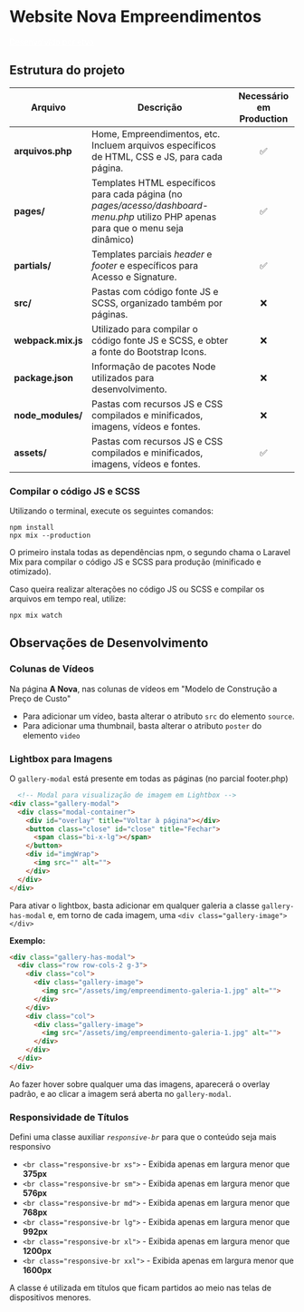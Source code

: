# Website Nova Empreendimentos
<a href="https://etvo.me" style="color:white;">Desenvolvido por etvo</a>

## Estrutura do projeto
  
| Arquivo            | Descrição                                                                                                                           | Necessário em Production |
| ------------------ | ----------------------------------------------------------------------------------------------------------------------------------- | :----------------------: |
| **arquivos.php**   | Home, Empreendimentos, etc. Incluem arquivos específicos de HTML, CSS e JS, para cada página.                                       |            ✅             |
| **pages/**         | Templates HTML específicos para cada página (no *pages/acesso/dashboard-menu.php* utilizo PHP apenas para que o menu seja dinâmico) |            ✅             |
| **partials/**      | Templates parciais *header* e *footer* e específicos para Acesso e Signature.                                                       |            ✅             |
| **src/**           | Pastas com código fonte JS e SCSS, organizado também por páginas.                                                                   |            ❌             |
| **webpack.mix.js** | Utilizado para compilar o código fonte JS e SCSS, e obter a fonte do Bootstrap Icons.                                               |            ❌             |
| **package.json**   | Informação de pacotes Node utilizados para desenvolvimento.                                                                         |            ❌             |
| **node_modules/**  | Pastas com recursos JS e CSS compilados e minificados, imagens, vídeos e fontes.                                                    |            ❌             |
| **assets/**        | Pastas com recursos JS e CSS compilados e minificados, imagens, vídeos e fontes.                                                    |            ✅             |

### Compilar o código JS e SCSS
Utilizando o terminal, execute os seguintes comandos:
```console
npm install
npx mix --production
```
O primeiro instala todas as dependências npm, o segundo chama o Laravel Mix para compilar o código JS e SCSS para produção (minificado e otimizado).

Caso queira realizar alterações no código JS ou SCSS e compilar os arquivos em tempo real, utilize: 
```console
npx mix watch
``` 

## Observações de Desenvolvimento

### Colunas de Vídeos
Na página **A Nova**, nas colunas de vídeos em "Modelo de Construção a Preço de Custo" 
- Para adicionar um vídeo, basta alterar o atributo `src` do elemento `source`. 
- Para adicionar uma thumbnail, basta alterar o atributo `poster` do elemento `video` 

### Lightbox para Imagens
O `gallery-modal` está presente em todas as páginas (no parcial footer.php)
```html
  <!-- Modal para visualização de imagem em Lightbox -->
<div class="gallery-modal">
  <div class="modal-container">
    <div id="overlay" title="Voltar à página"></div>
    <button class="close" id="close" title="Fechar">
      <span class="bi-x-lg"></span>
    </button>
    <div id="imgWrap">
      <img src="" alt="">
    </div>
  </div>
</div>
```
Para ativar o lightbox, basta adicionar em qualquer galeria a classe `gallery-has-modal` e, em torno de cada imagem, uma `<div class="gallery-image"></div>`

**Exemplo:**
```html
<div class="gallery-has-modal">
  <div class="row row-cols-2 g-3">
    <div class="col">
      <div class="gallery-image">
        <img src="/assets/img/empreendimento-galeria-1.jpg" alt="">
      </div>
    </div>
    <div class="col">
      <div class="gallery-image">
        <img src="/assets/img/empreendimento-galeria-1.jpg" alt="">
      </div>
    </div>
  </div>
</div>
```
Ao fazer hover sobre qualquer uma das imagens, aparecerá o overlay padrão, e ao clicar a imagem será aberta no `gallery-modal`.


### Responsividade de Títulos
Defini uma classe auxiliar *`responsive-br`* para que o conteúdo seja mais responsivo
- `<br class="responsive-br xs">` - Exibida apenas em largura menor que **375px** 
- `<br class="responsive-br sm">` - Exibida apenas em largura menor que **576px** 
- `<br class="responsive-br md">` - Exibida apenas em largura menor que **768px**
- `<br class="responsive-br lg">` - Exibida apenas em largura menor que **992px**
- `<br class="responsive-br xl">` - Exibida apenas em largura menor que **1200px**
- `<br class="responsive-br xxl">` - Exibida apenas em largura menor que **1600px**

A classe é utilizada em títulos que ficam partidos ao meio nas telas de dispositivos menores. 